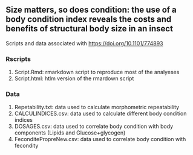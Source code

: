 ## Size matters, so does condition: the use of a body condition index reveals the costs and benefits of structural body size in an insect

Scripts and data associated with https://doi.org/10.1101/774893

### Rscripts
1. Script.Rmd: rmarkdown script to reproduce most of the analyeses
2. Script.html: htlm version of the rmardown script

### Data
1. Repetability.txt: data used to calculate morphometric repeatability
2. CALCULINDICES.csv: data used to calculate different body condition indices 
3. DOSAGES.csv: data used to correlate body condition with body components (Lipids and Glucose+glycogen)
4. FeconditePropreNew.csv: data used to correlate body condition with fecondity
